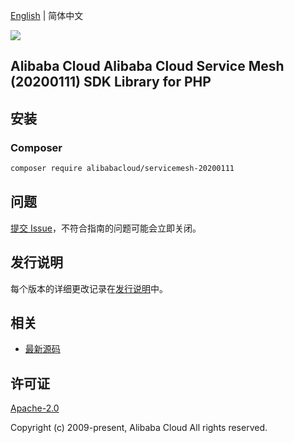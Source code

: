 [English](README.md) | 简体中文

![](https://aliyunsdk-pages.alicdn.com/icons/AlibabaCloud.svg)

## Alibaba Cloud Alibaba Cloud Service Mesh (20200111) SDK Library for PHP

## 安装

### Composer

```bash
composer require alibabacloud/servicemesh-20200111
```

## 问题

[提交 Issue](https://github.com/aliyun/alibabacloud-sdk/issues/new)，不符合指南的问题可能会立即关闭。

## 发行说明

每个版本的详细更改记录在[发行说明](./ChangeLog.txt)中。

## 相关

* [最新源码](https://github.com/aliyun/alibabacloud-sdk)

## 许可证

[Apache-2.0](http://www.apache.org/licenses/LICENSE-2.0)

Copyright (c) 2009-present, Alibaba Cloud All rights reserved.
